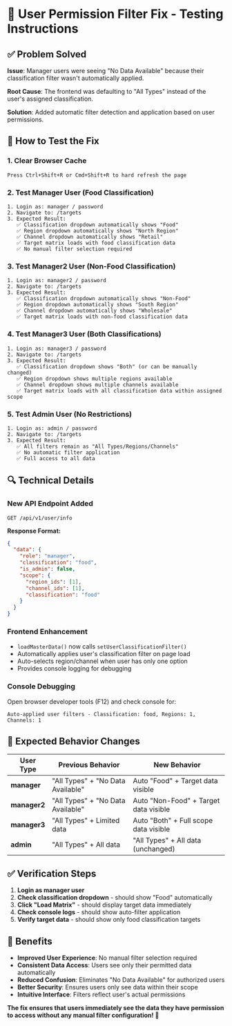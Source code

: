 # 🔧 User Permission Filter Fix - Testing Instructions

## ✅ Problem Solved

**Issue**: Manager users were seeing "No Data Available" because their classification filter wasn't automatically applied.

**Root Cause**: The frontend was defaulting to "All Types" instead of the user's assigned classification.

**Solution**: Added automatic filter detection and application based on user permissions.

## 🧪 How to Test the Fix

### **1. Clear Browser Cache**
```
Press Ctrl+Shift+R or Cmd+Shift+R to hard refresh the page
```

### **2. Test Manager User (Food Classification)**
```
1. Login as: manager / password
2. Navigate to: /targets
3. Expected Result:
   ✅ Classification dropdown automatically shows "Food"
   ✅ Region dropdown automatically shows "North Region" 
   ✅ Channel dropdown automatically shows "Retail"
   ✅ Target matrix loads with food classification data
   ✅ No manual filter selection required
```

### **3. Test Manager2 User (Non-Food Classification)**
```
1. Login as: manager2 / password  
2. Navigate to: /targets
3. Expected Result:
   ✅ Classification dropdown automatically shows "Non-Food"
   ✅ Region dropdown automatically shows "South Region"
   ✅ Channel dropdown automatically shows "Wholesale" 
   ✅ Target matrix loads with non-food classification data
```

### **4. Test Manager3 User (Both Classifications)**
```
1. Login as: manager3 / password
2. Navigate to: /targets  
3. Expected Result:
   ✅ Classification dropdown shows "Both" (or can be manually changed)
   ✅ Region dropdown shows multiple regions available
   ✅ Channel dropdown shows multiple channels available
   ✅ Target matrix loads with all classification data within assigned scope
```

### **5. Test Admin User (No Restrictions)**
```
1. Login as: admin / password
2. Navigate to: /targets
3. Expected Result:
   ✅ All filters remain as "All Types/Regions/Channels"
   ✅ No automatic filter application
   ✅ Full access to all data
```

## 🔍 Technical Details

### **New API Endpoint Added**
```
GET /api/v1/user/info
```
**Response Format:**
```json
{
  "data": {
    "role": "manager",
    "classification": "food", 
    "is_admin": false,
    "scope": {
      "region_ids": [1],
      "channel_ids": [1],
      "classification": "food"
    }
  }
}
```

### **Frontend Enhancement**
- `loadMasterData()` now calls `setUserClassificationFilter()`
- Automatically applies user's classification filter on page load
- Auto-selects region/channel when user has only one option
- Provides console logging for debugging

### **Console Debugging**
Open browser developer tools (F12) and check console for:
```
Auto-applied user filters - Classification: food, Regions: 1, Channels: 1
```

## 🎯 Expected Behavior Changes

| User Type | Previous Behavior | New Behavior |
|-----------|------------------|--------------|
| **manager** | "All Types" + "No Data Available" | Auto "Food" + Target data visible |
| **manager2** | "All Types" + "No Data Available" | Auto "Non-Food" + Target data visible |
| **manager3** | "All Types" + Limited data | Auto "Both" + Full scope data visible |
| **admin** | "All Types" + All data | "All Types" + All data (unchanged) |

## ✅ Verification Steps

1. **Login as manager user**
2. **Check classification dropdown** - should show "Food" automatically
3. **Click "Load Matrix"** - should display target data immediately
4. **Check console logs** - should show auto-filter application
5. **Verify target data** - should show only food classification targets

## 🚀 Benefits

- **Improved User Experience**: No manual filter selection required
- **Consistent Data Access**: Users see only their permitted data automatically
- **Reduced Confusion**: Eliminates "No Data Available" for authorized users
- **Better Security**: Ensures users only see data within their scope
- **Intuitive Interface**: Filters reflect user's actual permissions

**The fix ensures that users immediately see the data they have permission to access without any manual filter configuration! 🎉**